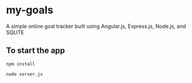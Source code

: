 # my-goals
A simple online goal tracker built using Angular.js, Express.js, Node.js, and SQLITE
## To start the app

`npm install`

`node server.js`